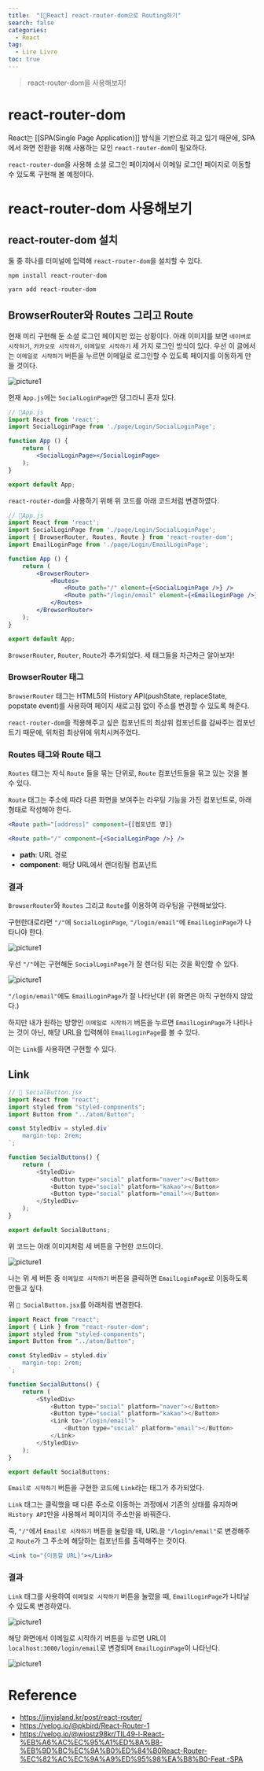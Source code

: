 ```yaml
---
title:  "[🌟React] react-router-dom으로 Routing하기"
search: false
categories: 
  - React
tag:
  - Lire Livre
toc: true
---
```


> react-router-dom을 사용해보자!

# react-router-dom

React는 [[SPA(Single Page Application)]] 방식을 기반으로 하고 있기 때문에, SPA에서 화면 전환을 위해 사용하는 모인 `react-router-dom`이 필요하다.

`react-router-dom`을 사용해 소셜 로그인 페이지에서 이메일 로그인 페이지로 이동할 수 있도록 구현해 볼 예정이다.
# react-router-dom 사용해보기
## react-router-dom 설치
둘 중 하나를 터미널에 입력해 `react-router-dom`을 설치할 수 있다.
```
npm install react-router-dom
```
```
yarn add react-router-dom
```

## BrowserRouter와 Routes 그리고 Route
현재 미리 구현해 둔 소셜 로그인 페이지만 있는 상황이다. 
아래 이미지를 보면 `네이버로 시작하기`, `카카오로 시작하기`, `이메일로 시작하기` 세 가지 로그인 방식이 있다.
우선 이 글에서는 `이메일로 시작하기` 버튼을 누르면 이메일로 로그인할 수 있도록 페이지를 이동하게 만들 것이다.

![picture1](../../assets/images/post/React/2023-10-01-react-router-dom/1.png)

현재 `App.js`에는 `SocialLoginPage`만 덩그라니 혼자 있다.
```jsx
// 📄App.js
import React from 'react';
import SocialLoginPage from './page/Login/SocialLoginPage';

function App () {
	return (
		<SocialLoginPage></SocialLoginPage>
	);
}

export default App;
```

`react-router-dom`을 사용하기 위해 위 코드를 아래 코드처럼 변경하였다.
```jsx
// 📄App.js
import React from 'react';
import SocialLoginPage from './page/Login/SocialLoginPage';
import { BrowserRouter, Routes, Route } from 'react-router-dom';
import EmailLoginPage from './page/Login/EmailLoginPage';

function App () {
	return (
		<BrowserRouter>
			<Routes>
				<Route path="/" element={<SocialLoginPage />} />
				<Route path="/login/email" element={<EmailLoginPage />} />
			</Routes>
		</BrowserRouter>
	);
}

export default App;
```
`BrowserRouter`, `Router`, `Route`가 추가되었다.
세 태그들을 차근차근 알아보자!
### BrowserRouter 태그
`BrowserRouter` 태그는 HTML5의 History API(pushState, replaceState, popstate event)를 사용하여 페이지 새로고침 없이 주소를 변경할 수 있도록 해준다.

`react-router-dom`을 적용해주고 싶은 컴포넌트의 최상위 컴포넌트를 감싸주는 컴포넌트기 때문에, 위처럼 최상위에 위치시켜주었다.

### Routes 태그와 Route 태그
`Routes` 태그는 자식 `Route` 들을 묶는 단위로, `Route` 컴포넌트들을 묶고 있는 것을 볼 수 있다.

`Route` 태그는 주소에 따라 다른 화면을 보여주는 라우팅 기능을 가진 컴포넌트로, 아래 형태로 작성해야 한다.
```jsx
<Route path="[address]" component={[컴포넌트 명]}
```
```jsx
<Route path="/" component={<SocialLoginPage />} />
```
- **path**: URL 경로
- **component**: 해당 URL에서 렌더링될 컴포넌트

### 결과
`BrowserRouter`와 `Routes` 그리고 `Route`를 이용하여 라우팅을 구현해보았다. 

구현한대로라면 `"/"`에 `SocialLoginPage`, `"/login/email"`에 `EmailLoginPage`가 나타나야 한다.

![picture1](../../assets/images/post/React/2023-10-01-react-router-dom/2.png)

우선 `"/"`에는 구현해둔 `SocialLoginPage`가 잘 렌더링 되는 것을 확인할 수 있다.

![picture1](../../assets/images/post/React/2023-10-01-react-router-dom/3.png)

`"/login/email"`에도 `EmailLoginPage`가 잘 나타난다!
(위 화면은 아직 구현하지 않았다.)

하지만 내가 원하는 방향인 `이메일로 시작하기` 버튼을 누르면 `EmailLoginPage`가 나타나는 것이 아닌, 해당 URL을 입력해야 `EmailLoginPage`를 볼 수 있다.

이는 `Link`를 사용하면 구현할 수 있다.
## Link
```jsx
// 📄 SocialButton.jsx
import React from "react";
import styled from "styled-components";
import Button from "../atom/Button";

const StyledDiv = styled.div`
    margin-top: 2rem;
`;

function SocialButtons() {
    return (
        <StyledDiv>
            <Button type="social" platform="naver"></Button>
            <Button type="social" platform="kakao"></Button>
            <Button type="social" platform="email"></Button>
        </StyledDiv>
    );
}

export default SocialButtons;
```
위 코드는 아래 이미지처럼 세 버튼을 구현한 코드이다.

![picture1](../../assets/images/post/React/2023-10-01-react-router-dom/4.png)

나는 위 세 버튼 중 `이메일로 시작하기` 버튼을 클릭하면 `EmailLoginPage`로 이동하도록 만들고 싶다. 

위  `📄 SocialButton.jsx`를 아래처럼 변경한다.

```jsx
import React from "react";
import { Link } from "react-router-dom";
import styled from "styled-components";
import Button from "../atom/Button";

const StyledDiv = styled.div`
    margin-top: 2rem;
`;

function SocialButtons() {
    return (
        <StyledDiv>
            <Button type="social" platform="naver"></Button>
            <Button type="social" platform="kakao"></Button>
            <Link to="/login/email">
                <Button type="social" platform="email"></Button>
            </Link>
        </StyledDiv>
    );
}

export default SocialButtons;
```
`Email로 시작하기` 버튼을 구현한 코드에 `Link`라는 태그가 추가되었다.

`Link` 태그는 클릭했을 때 다른 주소로 이동하는 과정에서 기존의 상태를 유지하며 `History API`만을 사용해서 페이지의 주소만을 바꿔준다.

즉, `"/"`에서 `Email로 시작하기` 버튼을 눌렀을 때, URL을 `"/login/email"`로 변경해주고 `Route`가 그 주소에 해당하는 컴포넌트를 출력해주는 것이다.
```jsx
<Link to="{이동할 URL}"></Link>
```

### 결과
`Link` 태그를 사용하여 `이메일로 시작하기` 버튼을 눌렀을 때, `EmailLoginPage`가 나타날 수 있도록 변경하였다.

![picture1](../../assets/images/post/React/2023-10-01-react-router-dom/5.png)

해당 화면에서 이메일로 시작하기 버튼을 누르면 URL이 `localhost:3000/login/email`로 변경되며 `EmailLoginPage`이 나타난다.

![picture1](../../assets/images/post/React/2023-10-01-react-router-dom/6.png)

# Reference
- https://jinyisland.kr/post/react-router/
- https://velog.io/@pkbird/React-Router-1
- https://velog.io/@wiostz98kr/TIL49-l-React-%EB%A6%AC%EC%95%A1%ED%8A%B8-%EB%9D%BC%EC%9A%B0%ED%84%B0React-Router-%EC%82%AC%EC%9A%A9%ED%95%98%EA%B8%B0-Feat.-SPA